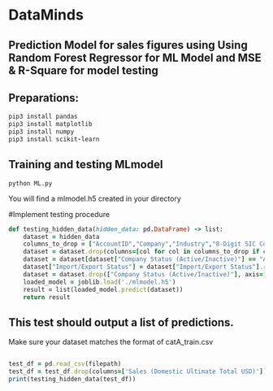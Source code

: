 # DataMinds
## Prediction Model for sales figures using Using Random Forest Regressor for ML Model and MSE & R-Square for model testing

## Preparations:
```ruby
pip3 install pandas
pip3 install matplotlib
pip3 install numpy
pip3 install scikit-learn
```

## Training and testing MLmodel 
```
python ML.py
```
You will find a mlmodel.h5 created in your directory

#Implement testing procedure
```ruby
def testing_hidden_data(hidden_data: pd.DataFrame) -> list:
    dataset = hidden_data
    columns_to_drop = ["AccountID","Company","Industry","8-Digit SIC Code","8-Digit SIC Description","Entity Type","Parent Company","Parent Country","Ownership Type","Company Description","Sales (Global Ultimate Total USD)","Fiscal Year End","Global Ultimate Company","Global Ultimate Country","Domestic Ultimate Company"]
    dataset = dataset.drop(columns=[col for col in columns_to_drop if col in dataset.columns], errors='ignore')
    dataset = dataset[dataset["Company Status (Active/Inactive)"] == "Active"]
    dataset["Import/Export Status"] = dataset["Import/Export Status"].replace({'': '0','Imports':1, 'Exports':2,'Both Imports & Exports': 3})
    dataset = dataset.drop(["Company Status (Active/Inactive)"], axis=1)
    loaded_model = joblib.load('./mlmodel.h5')
    result = list(loaded_model.predict(dataset))
    return result
```

## This test should output a list of predictions.
Make sure your dataset matches the format of catA_train.csv

```ruby

test_df = pd.read_csv(filepath)
test_df = test_df.drop(columns=['Sales (Domestic Ultimate Total USD)'])
print(testing_hidden_data(test_df))

```



